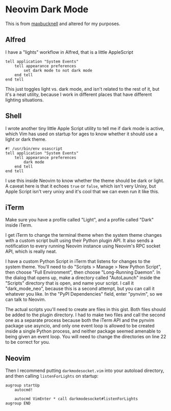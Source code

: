 # Neovim Dark Mode

This is from [maxbucknell](https://gist.github.com/nick/6f111b2a04132ab922f29cf631abd58b) and altered for my
purposes.

## Alfred

I have a "lights" workflow in Alfred, that is a little AppleScript
  
```
tell application "System Events"
	tell appearance preferences
		set dark mode to not dark mode
	end tell
end tell
```

This just toggles light vs. dark mode, and isn't related to the rest of it, but it's a neat utility, because I work in different places that have different lighting situations.

## Shell

I wrote another tiny little Apple Script utility to tell me if dark mode is active, which Vim has used on startup for ages to know whether it should use a light or dark theme.

```
#! /usr/bin/env osascript
tell application "System Events"
	tell appearance preferences
		dark mode
	end tell
end tell
```

I use this inside Neovim to know whether the theme should be dark or light. A caveat here is that it echoes `true` or `false`, which isn't very Unixy, but Apple Script isn't very unixy and it's cool that we can even run it like this.

## iTerm

Make sure you have a profile called "Light", and a profile called "Dark" inside iTerm.

I get iTerm to change the terminal theme when the system theme changes with a custom script built using their Python plugin API. It also sends a notification to every running Neovim instance using Neovim's RPC socket API, which is really neat.

I have a custom Python Script in iTerm that listens for changes to the system theme. You'll need to do "Scripts > Manage > New Python Script", then choose "Full Environment", then choose "Long-Running Daemon". In the dialog that opens up, make a directory called "AutoLaunch" inside the "Scripts" directory that is open, and name your script. I call it "dark_mode_neo", because this is a second attempt, but you can call it whatever you like. In the "PyPI Dependencies" field, enter "pynvim", so we can talk to Neovim.

The actual scripts you'll need to create are files in this gist. Both files should be added to the plugin directory. I had to make two files and call the second one as a separate process because both the iTerm API and the pynvim package use asyncio, and only one event loop is allowed to be created inside a single Python process, and neither package seemed amenable to being given an event loop. You will need to change the directories on line 22 to be correct for you.

## Neovim

Then I recommend putting `darkmodesocket.vim` into your autoload directory, and then calling `listenForLights` on startup:

```
augroup startUp
    autocmd!

    autocmd VimEnter * call darkmodesocket#listenForLights
augroup END
```
